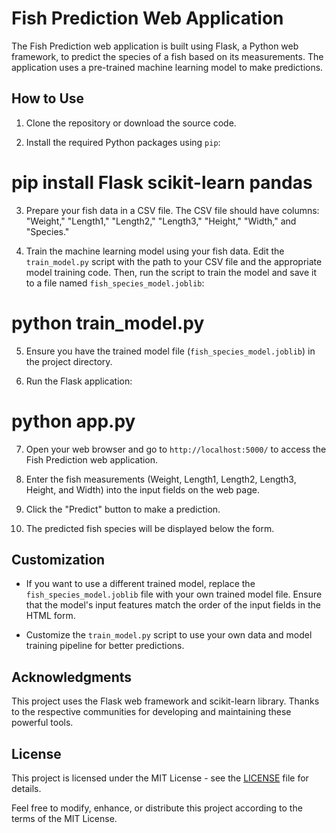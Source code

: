 # Fish Prediction Web Application

The Fish Prediction web application is built using Flask, a Python web framework, to predict the species of a fish based on its measurements. The application uses a pre-trained machine learning model to make predictions.

## How to Use

1. Clone the repository or download the source code.

2. Install the required Python packages using `pip`:

# pip install Flask scikit-learn pandas

3. Prepare your fish data in a CSV file. The CSV file should have columns: "Weight," "Length1," "Length2," "Length3," "Height," "Width," and "Species."

4. Train the machine learning model using your fish data. Edit the `train_model.py` script with the path to your CSV file and the appropriate model training code. Then, run the script to train the model and save it to a file named `fish_species_model.joblib`:

# python train_model.py

5. Ensure you have the trained model file (`fish_species_model.joblib`) in the project directory.

6. Run the Flask application:

# python app.py

7. Open your web browser and go to `http://localhost:5000/` to access the Fish Prediction web application.

8. Enter the fish measurements (Weight, Length1, Length2, Length3, Height, and Width) into the input fields on the web page.

9. Click the "Predict" button to make a prediction.

10. The predicted fish species will be displayed below the form.

## Customization

- If you want to use a different trained model, replace the `fish_species_model.joblib` file with your own trained model file. Ensure that the model's input features match the order of the input fields in the HTML form.

- Customize the `train_model.py` script to use your own data and model training pipeline for better predictions.

## Acknowledgments

This project uses the Flask web framework and scikit-learn library. Thanks to the respective communities for developing and maintaining these powerful tools.

## License

This project is licensed under the MIT License - see the [LICENSE](LICENSE) file for details.

Feel free to modify, enhance, or distribute this project according to the terms of the MIT License.


